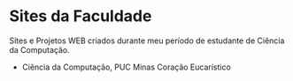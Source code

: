 # Sites da Faculdade
Sites e Projetos WEB criados durante meu período de estudante de Ciência da Computação.
  - Ciência da Computação, PUC Minas Coração Eucarístico
